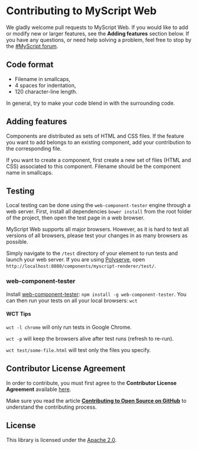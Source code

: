 # Contributing to MyScript Web

We gladly welcome pull requests to MyScript Web. If you would like to add or modify new or larger features, see the **Adding features** section below.
If you have any questions, or need help solving a problem, feel free to stop by the [#MyScript forum](https://dev.myscript.com/support/forum/).

## Code format

* Filename in smallcaps,  
* 4 spaces for indentation,  
* 120 character-line length.

In general, try to make your code blend in with the surrounding code.

## Adding features

Components are distributed as sets of HTML and CSS files. If the feature you want to add belongs to an existing component, add your contribution to the corresponding file.

If you want to create a component, first create a new set of files (HTML and CSS) associated to this component. Filename should be the component name in smallcaps.

## Testing

Local testing can be done using the `web-component-tester` engine through a web server. First, install all dependencies `bower install` from the root folder of the project, then open the test page in a web browser.

MyScript Web supports all major browsers. However, as it is hard to test all versions of all browsers, please test your changes in as many browsers as possible.

Simply navigate to the `/test` directory of your element to run tests and launch your web server. If you are using [Polyserve](https://github.com/PolymerLabs/polyserve), open `http://localhost:8080/components/myscript-renderer/test/`.

### web-component-tester

Install [web-component-tester](https://github.com/Polymer/web-component-tester): `npm install -g web-component-tester`. You can then run your tests on all your local browsers: `wct`

#### WCT Tips

`wct -l chrome` will only run tests in Google Chrome.

`wct -p` will keep the browsers alive after test runs (refresh to re-run).

`wct test/some-file.html` will test only the files you specify.

## Contributor License Agreement

In order to contribute, you must first agree to the **Contributor License Agreement** available [here](http://goo.gl/forms/YyzZ9VSvYG).

Make sure you read the article **[Contributing to Open Source on GitHub](https://guides.github.com/activities/contributing-to-open-source/)** to understand the contributing process.

## License

This library is licensed under the [Apache 2.0](http://opensource.org/licenses/Apache-2.0).